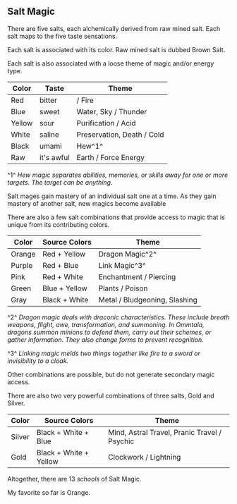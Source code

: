 ## Salt Magic

There are five salts, each alchemically derived from raw mined salt. Each salt maps to the five taste sensations.

Each salt is associated with its color. Raw mined salt is dubbed Brown Salt.

Each salt is also associated with a loose theme of magic and/or energy type.

| Color  | Taste      | Theme                      |
| ------ | ---------- | -------------------------- |
| Red    | bitter     | / Fire                     |
| Blue   | sweet      | Water, Sky / Thunder       |
| Yellow | sour       | Purification / Acid        |
| White  | saline     | Preservation, Death / Cold |
| Black  | umami      | Hew^1^                     |
| Raw    | it's awful | Earth / Force Energy       |

^1^ *Hew magic separates abilities, memories, or skills away for one or more targets. The target can be anything.*

Salt mages gain mastery of an individual salt one at a time. As they gain mastery of another salt, new magics become available 

There are also a few salt combinations that provide access to magic that is unique from its contributing colors.

| Color  | Source Colors | Theme                         |
| ------ | ------------- | ----------------------------- |
| Orange | Red + Yellow  | Dragon Magic^2^               |
| Purple | Red + Blue    | Link Magic^3^                 |
| Pink   | Red + White   | Enchantment / Piercing        |
| Green  | Blue + Yellow | Plants / Poison               |
| Gray   | Black + White | Metal / Bludgeoning, Slashing |

^2^ *Dragon magic deals with draconic characteristics. These include breath weapons, flight, awe, transformation, and summoning. In Ommtala, dragons summon minions to defend them, carry out their schemes, or gather information. They also change forms to prevent recognition.*

^3^ *Linking magic melds two things together like fire to a sword or invisibility to a cloak.*

Other combinations are possible, but do not generate secondary magic access.

There are also two very powerful combinations of three salts, Gold and Silver.

| Color  | Source Colors          | Theme                                        |
| ------ | ---------------------- | -------------------------------------------- |
| Silver | Black + White + Blue   | Mind, Astral Travel, Pranic Travel / Psychic |
| Gold   | Black + White + Yellow | Clockwork / Lightning                        |

Altogether, there are 13 *schools* of Salt Magic.

My favorite so far is Orange.

